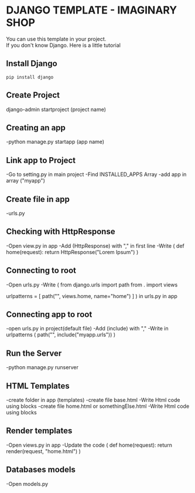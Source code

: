 # DJANGO TEMPLATE - IMAGINARY SHOP

You can use this template in your project.  
If you don't know Django. Here is a little tutorial  

## Install Django
```
pip install django
```
## Create Project

django-admin startproject (project name)

## Creating an app

-python manage.py startapp (app name)

## Link app to Project

-Go to setting.py in main project
-Find INSTALLED_APPS Array
-add app in array ("myapp")

## Create file in app

-urls.py

## Checking with HttpResponse

-Open view.py in app
-Add (HttpResponse) with "," in first line
-Write (
def home(request):
	return HttpResponse("Lorem Ipsum")
)

## Connecting to root

-Open urls.py
-Write (
from django.urls import path
from . import views

urlpatterns = [
	path("", views.home, name="home")
]
) in urls.py in app

## Connecting app to root

-open urls.py in project(default file)
-Add (include) with ","
-Write in urlpatterns (
	path("", include("myapp.urls"))
)

## Run the Server

-python manage.py runserver

## HTML Templates

-create folder in app (templates)
-create file base.html
-Write Html code using blocks
-create file home.html or somethingElse.html
-Write Html code using blocks

## Render templates

-Open views.py in app
-Update the code (
def home(request):
	return render(request, "home.html")
)

## Databases models

-Open models.py
